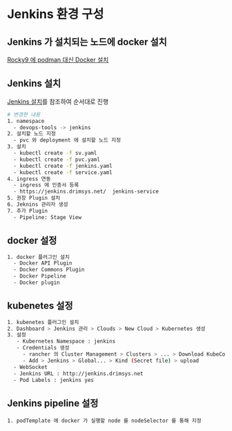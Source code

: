 # Jenkins 환경 구성

## Jenkins 가 설치되는 노드에 docker 설치

[Rocky9 에 podman 대신 Docker 설치](https://www.digitalocean.com/community/tutorials/how-to-install-and-use-docker-on-rocky-linux-9)

## Jenkins 설치

[Jenkins 설치](https://www.jenkins.io/doc/book/installing/kubernetes/)를 참조하여 순서대로 진행  

```bash
# 변경한 내용
1. namespace
  - devops-tools -> jenkins
2. 설치할 노드 지정
  - pvc 와 deployment 에 설치할 노드 지정
3. 설치
  - kubectl create -f sv.yaml
  - kubectl create -f pvc.yaml
  - kubectl create -f jenkins.yaml
  - kubectl create -f service.yaml
4. ingress 연동
  - ingress 에 인증서 등록
  - https://jenkins.drimsys.net/  jenkins-service
5. 권장 Plugin 설치
6. Jeknins 관리자 생성
7. 추가 Plugin
  - Pipeline: Stage View
```

## docker 설정

```bash
1. docker 플러그인 설치
  - Docker API Plugin
  - Docker Commons Plugin
  - Docker Pipeline
  - Docker plugin
```

## kubenetes 설정

```bash
1. kubenetes 플러그인 설치
2. Dashboard > Jenkins 관리 > Clouds > New Cloud > Kubernetes 생성
3. 설정
   - Kubernetes Namespace : jenkins
   - Credentials 생성
     - rancher 의 Cluster Management > Clusters > ... > Download KubeConfig
     - Add > Jenkins > Global... > Kind (Secret file) > upload
  - WebSocket
  - Jenkins URL : http://jenkins.drimsys.net
  - Pod Labels : jenkins yes
```

## Jenkins pipeline 설정

```jenkins
1. podTemplate 에 docker 가 실행할 node 를 nodeSelector 를 통해 지정
```
